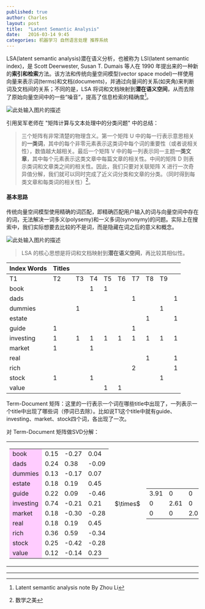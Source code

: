 ```yaml
---
published: true
author: Charles
layout: post
title:  "Latent Semantic Analysis"
date:   2016-03-14 9:45
categories: 机器学习 自然语言处理 推荐系统
---
```


LSA(latent semantic analysis)潜在语义分析，也被称为 LSI(latent semantic index)，是 Scott Deerwester, Susan T. Dumais 等人在 1990 年提出来的一种新的**索引和检索**方法。该方法和传统向量空间模型(vector space model)一样使用向量来表示词(terms)和文档(documents)，并通过向量间的关系(如夹角)来判断词及文档间的关系；不同的是，LSA 将词和文档映射到**潜在语义空间**，从而去除了原始向量空间中的一些“噪音”，提高了信息检索的精确度[^1]。

![此处输入图片的描述][1]

引用吴军老师在 "矩阵计算与文本处理中的分类问题" 中的总结：

> 三个矩阵有非常清楚的物理含义。第一个矩阵 U 中的每一行表示意思相关的**一类词**，其中的每个非零元素表示这类词中每个词的重要性（或者说相关性），数值越大越相关。最后一个矩阵 V 中的每一列表示同一主题**一类文章**，其中每个元素表示这类文章中每篇文章的相关性。中间的矩阵 D 则表示类词和文章类之间的相关性。因此，我们只要对关联矩阵 X 进行一次奇异值分解，我们就可以同时完成了近义词分类和文章的分类。（同时得到每类文章和每类词的相关性）[^2]。

#### 基本思路
传统向量空间模型使用精确的词匹配，即精确匹配用户输入的词与向量空间中存在的词，无法解决一词多义(polysemy)和一义多词(synonymy)的问题。实际上在搜索中，我们实际想要去比较的不是词，而是隐藏在词之后的意义和概念。

![此处输入图片的描述][2]

> LSA 的核心思想是将词和文档映射到**潜在语义空间**，再比较其相似性。

| Index Words | Titles |    |    |    |    |    |    |    |   |
|-------------|--------|----|----|----|----|----|----|----|---|
| T1          | T2     | T3 | T4 | T5 | T6 | T7 | T8 | T9 |   |
| book        |        |    | 1  | 1  |    |    |    |    |   |
| dads        |        |    |    |    |    | 1  |    |    | 1 |
| dummies     |        | 1  |    |    |    |    |    | 1  |   |
| estate      |        |    |    |    |    |    | 1  |    | 1 |
| guide       | 1      |    |    |    |    | 1  |    |    |   |
| investing   | 1      | 1  | 1  | 1  | 1  | 1  | 1  | 1  | 1 |
| market      | 1      |    | 1  |    |    |    |    |    |   |
| real        |        |    |    |    |    |    | 1  |    | 1 |
| rich        |        |    |    |    |    | 2  |    |    | 1 |
| stock       | 1      |    | 1  |    |    |    |    | 1  |   |
| value       |        |    |    | 1  | 1  |    |    |    |   |


Term-Document 矩阵：这里的一行表示一个词在哪些title中出现了，一列表示一个title中出现了哪些词（停词已去除）。比如说T1这个title中就有guide、investing、market、stock四个词，各出现了一次。

对 Term-Document 矩阵做SVD分解：


<table>
    <tbody>
        <tr>
            <td class="noborder">
                <table>
                    <tbody>
                        <tr>
                            <td bgcolor="#ffccff">book</td>
                            <td>0.15</td>
                            <td>-0.27</td>
                            <td>0.04</td>
                        </tr>
                        <tr>
                            <td bgcolor="#ffccff">dads</td>
                            <td>0.24</td>
                            <td>0.38</td>
                            <td>-0.09</td>
                        </tr>
                        <tr>
                            <td bgcolor="#ffccff">dummies</td>
                            <td>0.13</td>
                            <td>-0.17</td>
                            <td>0.07</td>
                        </tr>
                        <tr>
                            <td bgcolor="#ffccff">estate</td>
                            <td>0.18</td>
                            <td>0.19</td>
                            <td>0.45</td>
                        </tr>
                        <tr>
                            <td bgcolor="#ffccff">guide</td>
                            <td>0.22</td>
                            <td>0.09</td>
                            <td>-0.46</td>
                        </tr>
                        <tr>
                            <td bgcolor="#ffccff">investing</td>
                            <td>0.74</td>
                            <td>-0.21</td>
                            <td>0.21</td>
                        </tr>
                        <tr>
                            <td bgcolor="#ffccff">market</td>
                            <td>0.18</td>
                            <td>-0.30</td>
                            <td>-0.28</td>
                        </tr>
                        <tr>
                            <td bgcolor="#ffccff">real</td>
                            <td>0.18</td>
                            <td>0.19</td>
                            <td>0.45</td>
                        </tr>
                        <tr>
                            <td bgcolor="#ffccff">rich</td>
                            <td>0.36</td>
                            <td>0.59</td>
                            <td>-0.34</td>
                        </tr>
                        <tr>
                            <td bgcolor="#ffccff">stock</td>
                            <td>0.25</td>
                            <td>-0.42</td>
                            <td>-0.28</td>
                        </tr>
                        <tr>
                            <td bgcolor="#ffccff">value</td>
                            <td>0.12</td>
                            <td>-0.14</td>
                            <td>0.23</td>
                        </tr>
                    </tbody>
                </table>
            </td>
            <td valign="middle" class="noborder">$\times$</td>
            <td valign="middle" class="noborder">
                <table>
                    <tbody>
                        <tr>
                            <td>3.91</td>
                            <td>0</td>
                            <td>0</td>
                        </tr>
                        <tr>
                            <td>0</td>
                            <td>2.61</td>
                            <td>0</td>
                        </tr>
                        <tr>
                            <td>0</td>
                            <td>0</td>
                            <td>2.00</td>
                        </tr>
                    </tbody>
                </table>
            </td>
            <td valign="middle">\times</td>
            <td valign="middle">
                <table>
                    <tbody>
                        <tr bgcolor="#00ccff">
                            <td>T1</td>
                            <td>T2</td>
                            <td>T3</td>
                            <td>T4</td>
                            <td>T5</td>
                            <td>T6</td>
                            <td>T7</td>
                            <td>T8</td>
                            <td>T9</td>
                        </tr>
                        <tr>
                            <td>0.35</td>
                            <td>0.22</td>
                            <td>0.34</td>
                            <td>0.26</td>
                            <td>0.22</td>
                            <td>0.49</td>
                            <td>0.28</td>
                            <td>0.29</td>
                            <td>0.44</td>
                        </tr>
                        <tr>
                            <td>-0.32</td>
                            <td>-0.15</td>
                            <td>-0.46</td>
                            <td>-0.24</td>
                            <td>-0.14</td>
                            <td>0.55</td>
                            <td>0.07</td>
                            <td>-0.31</td>
                            <td>0.44</td>
                        </tr>
                        <tr>
                            <td>-0.41</td>
                            <td>0.14</td>
                            <td>-0.16</td>
                            <td>0.25</td>
                            <td>0.22</td>
                            <td>-0.51</td>
                            <td>0.55</td>
                            <td>0.00</td>
                            <td>0.34</td>
                        </tr>
                    </tbody>
                </table>
            </td>
        </tr>
    </tbody>
</table>


----------

  [^1]: Latent semantic analysis note By  Zhou Li 
  [^2]: 数学之美


  [1]: http://7xjbdi.com1.z0.glb.clouddn.com/SDfTM.jpg
  [2]: http://7xjbdi.com1.z0.glb.clouddn.com/diagram2.png